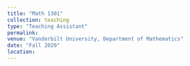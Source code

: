 ```yaml
---
title: "Math 1301"
collection: teaching
type: "Teaching Assistant"
permalink: 
venue: "Vanderbilt University, Department of Mathematics"
date: "Fall 2020"
location: 
---
```

